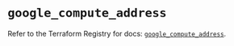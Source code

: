 # `google_compute_address`

Refer to the Terraform Registry for docs: [`google_compute_address`](https://registry.terraform.io/providers/hashicorp/google/5.11.0/docs/resources/compute_address).
